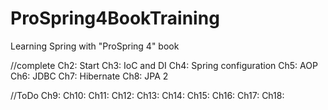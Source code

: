 # ProSpring4BookTraining
Learning Spring with "ProSpring 4" book

//complete
Ch2: Start
Ch3: IoC and DI
Ch4: Spring configuration
Ch5: AOP
Ch6: JDBC
Ch7: Hibernate
Ch8: JPA 2

//ToDo
Ch9: 
Ch10: 
Ch11: 
Ch12: 
Ch13: 
Ch14: 
Ch15:
Ch16:
Ch17:
Ch18:


